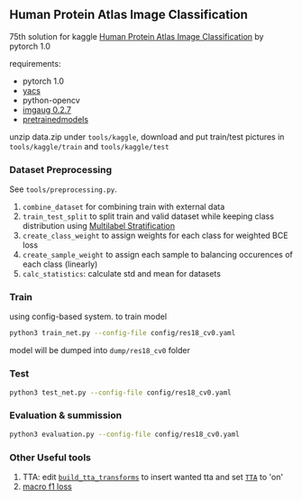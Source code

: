 ## Human Protein Atlas Image Classification
75th solution for kaggle [Human Protein Atlas Image Classification](https://www.kaggle.com/c/human-protein-atlas-image-classification) by pytorch 1.0

requirements: 
 - pytorch 1.0
 - [yacs](https://github.com/rbgirshick/yacs)
 - python-opencv
 - [imgaug 0.2.7](https://github.com/aleju/imgaug/releases)
 - [pretrainedmodels](https://github.com/Cadene/pretrained-models.pytorch)

unzip data.zip under `tools/kaggle`, download and put train/test pictures in `tools/kaggle/train` and `tools/kaggle/test`
### Dataset Preprocessing

See `tools/preprocessing.py`.
1. `combine_dataset` for combining train with external data
2. `train_test_split` to split train and valid dataset while keeping class distribution using [Multilabel Stratification](https://github.com/trent-b/iterative-stratification)
3. `create_class_weight` to assign weights for each class for weighted BCE loss
4. `create_sample_weight` to assign each sample to balancing occurences of each class (linearly)
5. `calc_statistics`: calculate std and mean for datasets

### Train
using config-based system. to train model
```bash
python3 train_net.py --config-file config/res18_cv0.yaml
```
model will be dumped into `dump/res18_cv0` folder

### Test
```bash
python3 test_net.py --config-file config/res18_cv0.yaml
```

### Evaluation & summission

```bash
python3 evaluation.py --config-file config/res18_cv0.yaml
```

### Other Useful tools
1. TTA: edit [`build_tta_transforms`](https://github.com/shawnau/kaggle-HPA/blob/2f58e4b7a4739b29f74e988c4b554774fdff1cd4/dl_backbone/data/transforms/build.py#L74) to insert wanted tta and set [`TTA`](https://github.com/shawnau/kaggle-HPA/blob/2f58e4b7a4739b29f74e988c4b554774fdff1cd4/dl_backbone/config/defaults.py#L115) to 'on'
2. [macro f1 loss](https://github.com/shawnau/kaggle-HPA/blob/2f58e4b7a4739b29f74e988c4b554774fdff1cd4/dl_backbone/model/loss.py#L25)
